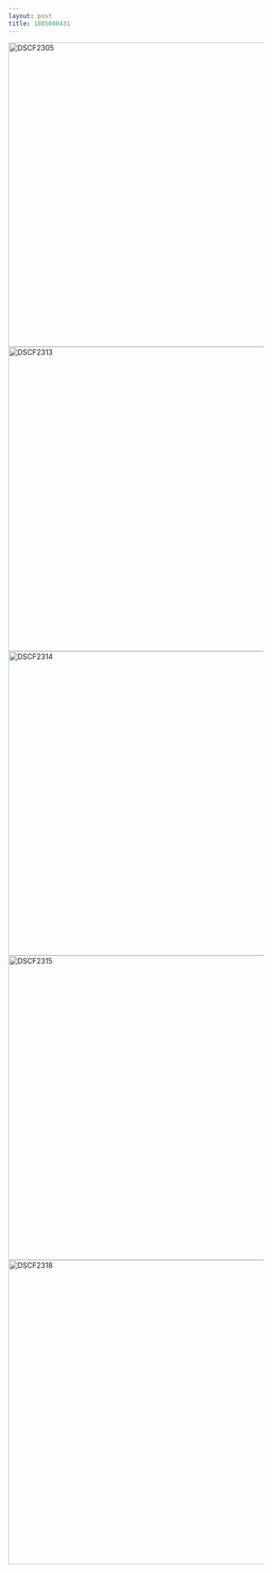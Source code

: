 ```yaml
---
layout: post
title: 1805080431
---
```

<img width="600px" alt="DSCF2305" src="https://user-images.githubusercontent.com/81041256/192146848-0fd374f3-94bc-4e34-a3f9-d3685d7d62c5.JPG">

<img width="600px" alt="DSCF2313" src="https://user-images.githubusercontent.com/81041256/114920413-60a0c800-9e64-11eb-8e9d-f74fef1dffe8.JPG">

<img width="600px" alt="DSCF2314" src="https://user-images.githubusercontent.com/81041256/114920416-61395e80-9e64-11eb-8f41-56211b425fd4.JPG">

<img width="600px" alt="DSCF2315" src="https://user-images.githubusercontent.com/81041256/114920420-626a8b80-9e64-11eb-9218-c3899ae481c0.JPG">

<img width="600px" alt="DSCF2318" src="https://user-images.githubusercontent.com/81041256/114920423-63032200-9e64-11eb-9ef6-6eb73afec069.JPG">

